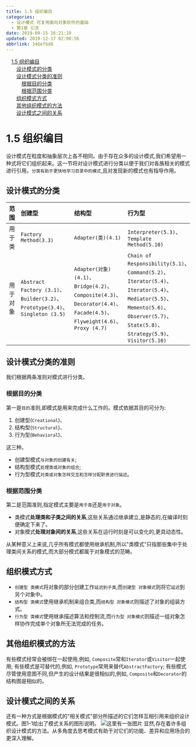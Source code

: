 ```yaml
---
title: 1.5 组织编目
categories: 
  - 设计模式 可复用面向对象软件的基础
  - 第1章 引言
date: 2019-09-15 16:21:19
updated: 2019-12-17 02:00:56
abbrlink: 346efbd8
---
```

<div id='my_toc'><a href="/ReadingNotes/346efbd8/#1-5-组织编目" class="header_1">1.5 组织编目</a>&nbsp;<br><a href="/ReadingNotes/346efbd8/#设计模式的分类" class="header_2">设计模式的分类</a>&nbsp;<br><a href="/ReadingNotes/346efbd8/#设计模式分类的准则" class="header_2">设计模式分类的准则</a>&nbsp;<br><a href="/ReadingNotes/346efbd8/#根据目的分类" class="header_3">根据目的分类</a>&nbsp;<br><a href="/ReadingNotes/346efbd8/#根据范围分类" class="header_3">根据范围分类</a>&nbsp;<br><a href="/ReadingNotes/346efbd8/#组织模式方式" class="header_2">组织模式方式</a>&nbsp;<br><a href="/ReadingNotes/346efbd8/#其他组织模式的方法" class="header_2">其他组织模式的方法</a>&nbsp;<br><a href="/ReadingNotes/346efbd8/#设计模式之间的关系" class="header_2">设计模式之间的关系</a>&nbsp;<br></div>
<style>.header_1{margin-left: 1em;}.header_2{margin-left: 2em;}.header_3{margin-left: 3em;}.header_4{margin-left: 4em;}.header_5{margin-left: 5em;}.header_6{margin-left: 6em;}</style>
<!--more-->
<script>if (navigator.platform.search('arm')==-1){document.getElementById('my_toc').style.display = 'none';}var e,p = document.getElementsByTagName('p');while (p.length>0) {e = p[0];e.parentElement.removeChild(e);}</script>

<!--end-->
<!--SSTStart-->
# 1.5 组织编目 #
设计模式在粒度和抽象层次上各不相同。由于存在众多的设计模式,我们希望用一种式将它们组织起来。这一节将对设计模式进行分类以便于我们对各族相关的模式进行引用。`分类有助于更快地学习目录中的模式`,且对发现新的模式也有指导作用。
## 设计模式的分类 ##

|范围|创建型|结构型|行为型|
|:---|:---|:---|:---|
|用于类|`Factory Method(3.3)`|`Adapter(类)(4.1)`|`Interpreter(5.3)`、`Template Method(5.10)`|
|用于对象|`Abstract Factory (3.1)`、`Builder(3.2)`、`Prototype(3.4)`、`Singleton (3.5)`|`Adapter(对象)(4.1)`、`Bridge(4.2)`、`Composite(4.3)`、`Decorator(4.4)`、`Facade(4.5)`、`Flyweight(4.6)`、`Proxy (4.7)`|`Chain of Responsibility(5.1)`、`Command(5.2)`、`Iterator(5.4)`、`Iterator(5.4)`、`Mediator(5.5)`、`Memento(5.6)`、`Observer(5.7)`、`State(5.8)`、`Strategy(5.9)`、`Visitor(5.10)`|
## 设计模式分类的准则 ##
我们根据两条准则对模式进行分类。
### 根据目的分类 ###
第一是`目的`准则,即模式是用来完成什么工作的。模式依据其目的可分为:
1. 创建型(`Creational`)、
2. 结构型(`Structural`)、
3. 行为型(`Behavioral`)、

这三种。
- 创建型模式`与对象的创建有关`;
- 结构型模式`处理类或对象的组合`;
- 行为型模式`对类或对象怎样交互和怎样分配职责进行描述`。

### 根据范围分类 ###
第二是范围准则,指定模式主要是`用于类`还是`用于对象`。
- 类模式**处理类和子类之间的关系**,这些关系通过继承建立,是静态的,在编译时刻便确定下来了。
- 对象模式**处理对象间的关系**,这些关系在运行时刻是可以变化的,更具动态性。

从某种意义上来说,几乎所有模式都使用继承机制,所以"类模式"只指那些集中于处理类间关系的模式,而大部分模式都属于对象模式的范畴。

## 组织模式方式 ##
- `创建型 类模式`将对象的部分创建工作`延迟到子类`,而`创建型 对象模式`则将它`延迟`到另个对象中。
- `结构型 类模式`使用继承机制来组合类,而`结构型 对象模式`则描述了对象的组装方式。
- `行为型 类模式`使用继承描述算法和控制流,而`行为型 对象模式`则描述一组对象怎样协作完成单个对象所无法完成的任务。

## 其他组织模式的方法 ##
有些模式经常会被绑在一起使用,例如, `Composite`常和`Iterator`或`Visitor`一起使用;
有些模式是可替代的,例如, `Prototype`常用来替代`AbstractFactory`;
有些模式尽管使用意图不同,但产生的设计结果是很相似的,例如, `Composite`和`Decorator`的结构图是相似的。
<!--SSTStop-->
## 设计模式之间的关系 ##
还有一种方式是根据模式的"相关模式"部分所描述的它们怎样互相引用来组织设计模式。图1-1给出了模式关系的图形说明。
![这里有一张图片](https://image-1257720033.cos.ap-shanghai.myqcloud.com/blog/readbooknote/SheJiMoShiKeFuYongMianXiangDuiXiangRuanJianDeJiChu/ch1/2.png)
显然,存在着许多组织设计模式的方法。从多角度去思考模式有助于对它们的功能、差异和应用场合的更深入理解。
